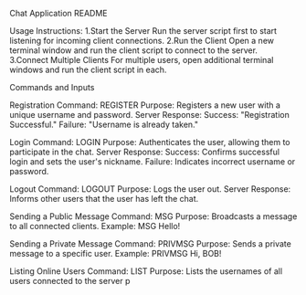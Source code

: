 Chat Application README

Usage Instructions:
1.Start the Server
Run the server script first to start listening for incoming client connections.
2.Run the Client
Open a new terminal window and run the client script to connect to the server.
3.Connect Multiple Clients
For multiple users, open additional terminal windows and run the client script in each.


Commands and Inputs

Registration
Command: REGISTER <username> <password>
Purpose: Registers a new user with a unique username and password.
Server Response:
Success: "Registration Successful."
Failure: "Username is already taken."

Login
Command: LOGIN <username> <password>
Purpose: Authenticates the user, allowing them to participate in the chat.
Server Response:
Success: Confirms successful login and sets the user's nickname.
Failure: Indicates incorrect username or password.


Logout
Command: LOGOUT
Purpose: Logs the user out.
Server Response:  Informs other users that the user has left the chat.

Sending a Public Message
Command: MSG <message>
Purpose: Broadcasts a message to all connected clients.
Example: MSG Hello!

Sending a Private Message
Command: PRIVMSG <target-username> <message>
Purpose: Sends a private message to a specific user.
Example: PRIVMSG  Hi, BOB!

Listing Online Users
Command: LIST
Purpose: Lists the usernames of all users connected to the server
p
